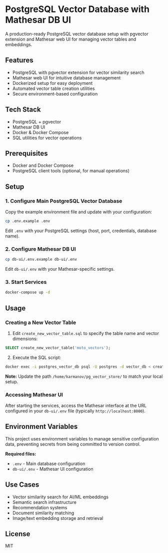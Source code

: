 # PostgreSQL Vector Database with Mathesar DB UI

A production-ready PostgreSQL vector database setup with pgvector extension and Mathesar web UI for managing vector tables and embeddings.

## Features

- PostgreSQL with pgvector extension for vector similarity search
- Mathesar web UI for intuitive database management
- Dockerized setup for easy deployment
- Automated vector table creation utilities
- Secure environment-based configuration

## Tech Stack

- PostgreSQL + pgvector
- Mathesar DB UI
- Docker & Docker Compose
- SQL utilities for vector operations

## Prerequisites

- Docker and Docker Compose
- PostgreSQL client tools (optional, for manual operations)

## Setup

### 1. Configure Main PostgreSQL Vector Database

Copy the example environment file and update with your configuration:

```bash
cp .env.example .env
```

Edit `.env` with your PostgreSQL settings (host, port, credentials, database name).

### 2. Configure Mathesar DB UI

```bash
cp db-ui/.env.example db-ui/.env
```

Edit `db-ui/.env` with your Mathesar-specific settings.

### 3. Start Services

```bash
docker-compose up -d
```

## Usage

### Creating a New Vector Table

1. Edit `create_new_vector_table.sql` to specify the table name and vector dimensions:

```sql
SELECT create_new_vector_table('moto_vectors');
```

2. Execute the SQL script:

```bash
docker exec -i postgres_vector_db psql -U postgres -d vector_db < create_new_vector_table.sql
```

**Note:** Update the path `/home/karmanov/pg_vector_store/` to match your local setup.

### Accessing Mathesar UI

After starting the services, access the Mathesar interface at the URL configured in your `db-ui/.env` file (typically `http://localhost:8000`).

## Environment Variables

This project uses environment variables to manage sensitive configuration data, preventing secrets from being committed to version control.

**Required files:**
- `.env` - Main database configuration
- `db-ui/.env` - Mathesar UI configuration


## Use Cases

- Vector similarity search for AI/ML embeddings
- Semantic search infrastructure
- Recommendation systems
- Document similarity matching
- Image/text embedding storage and retrieval

## License

MIT
